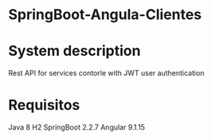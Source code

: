 # SpringBoot-Angula-Clientes

# System description
  Rest API for services contorle with JWT user authentication

# Requisitos
  Java 8
  H2
  SpringBoot 2.2.7
  Angular 9.1.15
